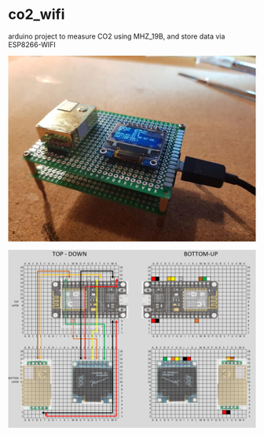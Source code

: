 # co2_wifi
arduino project to measure CO2 using MHZ_19B, and store data via ESP8266-WIFI

![](fotos/finished_project.jpg)

![](layout/layout.png)
